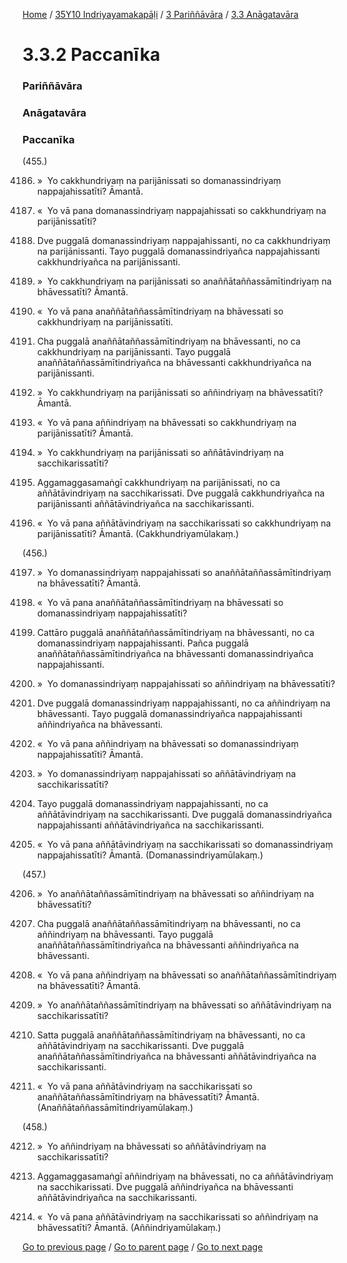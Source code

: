 
[Home](/) / [35Y10 Indriyayamakapāḷi](/tipitaka/35Y10.md) / [3 Pariññāvāra](/tipitaka/35Y10/3.md) / [3.3 Anāgatavāra](/tipitaka/35Y10/3/3.3.md)

# 3.3.2 Paccanīka

### Pariññāvāra

### Anāgatavāra

### Paccanīka

(455.)

4186. »  Yo cakkhundriyaṃ na parijānissati so domanassindriyaṃ nappajahissatīti? Āmantā.

4187. «  Yo vā pana domanassindriyaṃ nappajahissati so cakkhundriyaṃ na parijānissatīti?

4188. Dve puggalā domanassindriyaṃ nappajahissanti, no ca cakkhundriyaṃ na parijānissanti. Tayo puggalā domanassindriyañca nappajahissanti cakkhundriyañca na parijānissanti.

4189. »  Yo cakkhundriyaṃ na parijānissati so anaññātaññassāmītindriyaṃ na bhāvessatīti? Āmantā.

4190. «  Yo vā pana anaññātaññassāmītindriyaṃ na bhāvessati so cakkhundriyaṃ na parijānissatīti.

4191. Cha puggalā anaññātaññassāmītindriyaṃ na bhāvessanti, no ca cakkhundriyaṃ na parijānissanti. Tayo puggalā anaññātaññassāmītindriyañca na bhāvessanti cakkhundriyañca na parijānissanti.

4192. »  Yo cakkhundriyaṃ na parijānissati so aññindriyaṃ na bhāvessatīti? Āmantā.

4193. «  Yo vā pana aññindriyaṃ na bhāvessati so cakkhundriyaṃ na parijānissatīti? Āmantā.

4194. »  Yo cakkhundriyaṃ na parijānissati so aññātāvindriyaṃ na sacchikarissatīti?

4195. Aggamaggasamaṅgī cakkhundriyaṃ na parijānissati, no ca aññātāvindriyaṃ na sacchikarissati. Dve puggalā cakkhundriyañca na parijānissanti aññātāvindriyañca na sacchikarissanti.

4196. «  Yo vā pana aññātāvindriyaṃ na sacchikarissati so cakkhundriyaṃ na parijānissatīti? Āmantā. (Cakkhundriyamūlakaṃ.)

(456.)

4197. »  Yo domanassindriyaṃ nappajahissati so anaññātaññassāmītindriyaṃ na bhāvessatīti? Āmantā.

4198. «  Yo vā pana anaññātaññassāmītindriyaṃ na bhāvessati so domanassindriyaṃ nappajahissatīti?

4199. Cattāro puggalā anaññātaññassāmītindriyaṃ na bhāvessanti, no ca domanassindriyaṃ nappajahissanti. Pañca puggalā anaññātaññassāmītindriyañca na bhāvessanti domanassindriyañca nappajahissanti.

4200. »  Yo domanassindriyaṃ nappajahissati so aññindriyaṃ na bhāvessatīti?

4201. Dve puggalā domanassindriyaṃ nappajahissanti, no ca aññindriyaṃ na bhāvessanti. Tayo puggalā domanassindriyañca nappajahissanti aññindriyañca na bhāvessanti.

4202. «  Yo vā pana aññindriyaṃ na bhāvessati so domanassindriyaṃ nappajahissatīti? Āmantā.

4203. »  Yo domanassindriyaṃ nappajahissati so aññātāvindriyaṃ na sacchikarissatīti?

4204. Tayo puggalā domanassindriyaṃ nappajahissanti, no ca aññātāvindriyaṃ na sacchikarissanti. Dve puggalā domanassindriyañca nappajahissanti aññātāvindriyañca na sacchikarissanti.

4205. «  Yo vā pana aññātāvindriyaṃ na sacchikarissati so domanassindriyaṃ nappajahissatīti? Āmantā. (Domanassindriyamūlakaṃ.)

(457.)

4206. »  Yo anaññātaññassāmītindriyaṃ na bhāvessati so aññindriyaṃ na bhāvessatīti?

4207. Cha puggalā anaññātaññassāmītindriyaṃ na bhāvessanti, no ca aññindriyaṃ na bhāvessanti. Tayo puggalā anaññātaññassāmītindriyañca na bhāvessanti aññindriyañca na bhāvessanti.

4208. «  Yo vā pana aññindriyaṃ na bhāvessati so anaññātaññassāmītindriyaṃ na bhāvessatīti? Āmantā.

4209. »  Yo anaññātaññassāmītindriyaṃ na bhāvessati so aññātāvindriyaṃ na sacchikarissatīti?

4210. Satta puggalā anaññātaññassāmītindriyaṃ na bhāvessanti, no ca aññātāvindriyaṃ na sacchikarissanti. Dve puggalā anaññātaññassāmītindriyañca na bhāvessanti aññātāvindriyañca na sacchikarissanti.

4211. «  Yo vā pana aññātāvindriyaṃ na sacchikarissati so anaññātaññassāmītindriyaṃ na bhāvessatīti? Āmantā. (Anaññātaññassāmītindriyamūlakaṃ.)

(458.)

4212. »  Yo aññindriyaṃ na bhāvessati so aññātāvindriyaṃ na sacchikarissatīti?

4213. Aggamaggasamaṅgī aññindriyaṃ na bhāvessati, no ca aññātāvindriyaṃ na sacchikarissati. Dve puggalā aññindriyañca na bhāvessanti aññātāvindriyañca na sacchikarissanti.

4214. «  Yo vā pana aññātāvindriyaṃ na sacchikarissati so aññindriyaṃ na bhāvessatīti? Āmantā. (Aññindriyamūlakaṃ.)

[Go to previous page](/tipitaka/35Y10/3/3.3/3.3.1.md) / [Go to parent page](/tipitaka/35Y10/3/3.3.md) / [Go to next page](/tipitaka/35Y10/3/3.4.md)


